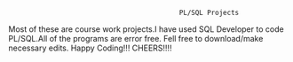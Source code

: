                                                PL/SQL Projects
 Most of these are course work projects.I have used SQL Developer to code PL/SQL.All of the programs are error free.
 Fell free to download/make necessary edits.
 Happy Coding!!!
 CHEERS!!!!
